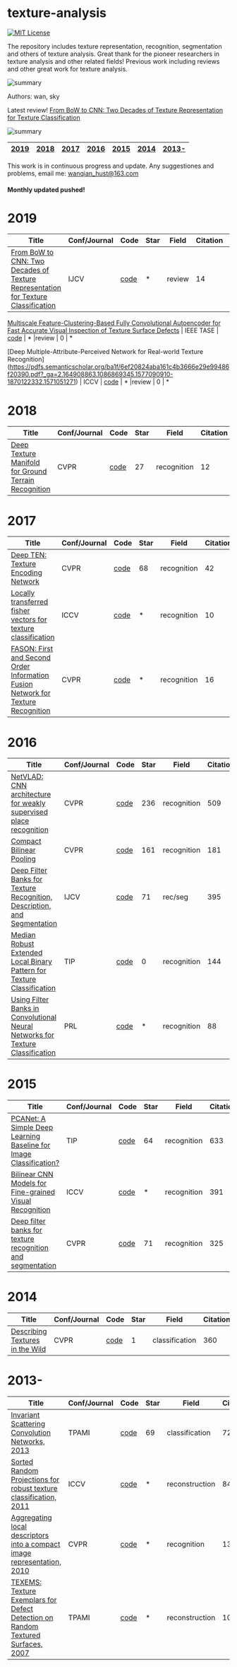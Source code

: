 # texture-analysis

[![MIT License](https://img.shields.io/badge/license-MIT-green.svg)](https://opensource.org/licenses/MIT) 

The repository includes texture representation, recognition, segmentation and others of texture analysis.
Great thank for the pioneer researchers in texture analysis and other related fields! 
Previous work including reviews and other great work for texture analysis. 

![summary](imgs/texture.png) 

Authors: wan, sky

Latest review! [From BoW to CNN: Two Decades of Texture Representation for Texture Classification](https://link.springer.com/content/pdf/10.1007%2Fs11263-018-1125-z.pdf)

![summary](imgs/summary.png)

| [2019](#2019) | [2018](#2018) | [2017](#2017) | [2016](#2016) | [2015](#2015) | [2014](#2014) | [2013-](#2013-) |    
|:--------|:--------:|:--------:|:--------:|:--------|:--------:|:--------:|

This work is in continuous progress and update. Any suggestiones and problems, email me: <wanqian_hust@163.com>   
#### Monthly updated pushed! 

# 2019
Title | Conf/Journal | Code | Star | Field | Citation | Performance 
------|--------------|------|------|-------|----------|-------------
[From BoW to CNN: Two Decades of Texture Representation for Texture Classification](https://link.springer.com/content/pdf/10.1007%2Fs11263-018-1125-z.pdf) | IJCV | [code](*) | * |review | 14 | * 

[Multiscale Feature-Clustering-Based Fully Convolutional Autoencoder for Fast Accurate Visual Inspection of Texture Surface Defects](https://ieeexplore.ieee.org/stamp/stamp.jsp?tp=&arnumber=8598794) | IEEE TASE | [code](*) | * |review | 0 | * 

[Deep Multiple-Attribute-Perceived Network for Real-world Texture Recognition]
(https://pdfs.semanticscholar.org/ba1f/6ef20824aba161c4b3666e29e99486f20390.pdf?_ga=2.164908863.1086869345.1577090910-1870122332.1571051271) | ICCV | [code](*) | * |review | 0 | * 


# 2018
Title | Conf/Journal | Code | Star | Field | Citation | Performance 
------|--------------|------|------|-------|----------|-------------
[Deep Texture Manifold for Ground Terrain Recognition](http://openaccess.thecvf.com/content_cvpr_2018/papers/Xue_Deep_Texture_Manifold_CVPR_2018_paper.pdf) | CVPR | [code](https://github.com/jiaxue1993/Deep-Encoding-Pooling-Network-DEP-) | 27 | recognition | 12 | * 

# 2017
Title | Conf/Journal | Code | Star | Field | Citation | Performance 
------|--------------|------|------|-------|----------|-------------
[Deep TEN: Texture Encoding Network](http://openaccess.thecvf.com/content_cvpr_2017/html/Zhang_Deep_TEN_Texture_CVPR_2017_paper.html) | CVPR | [code](https://github.com/zhanghang1989/Torch-Encoding-Layer) | 68 | recognition | 42 | * 
[Locally transferred fisher vectors for texture classification](http://openaccess.thecvf.com/content_ICCV_2017/papers/Song_Locally-Transferred_Fisher_Vectors_ICCV_2017_paper.pdf) | ICCV | [code](*) | * | recognition | 10 | * 
[FASON: First and Second Order Information Fusion Network for Texture Recognition](https://ieeexplore.ieee.org/document/8100129) | CVPR | [code](*) | * | recognition | 16 | * 

# 2016
Title | Conf/Journal | Code | Star | Field | Citation | Performance 
------|--------------|------|------|-------|----------|-------------
[NetVLAD: CNN architecture for weakly supervised place recognition](https://ieeexplore.ieee.org/stamp/stamp.jsp?tp=&arnumber=7780941&tag=1) | CVPR | [code](https://github.com/Relja/netvlad) | 236 | recognition | 509 | * 
[Compact Bilinear Pooling](https://ieeexplore.ieee.org/document/7780410) | CVPR | [code](https://github.com/gy20073/compact_bilinear_pooling) | 161 | recognition | 181 | * |
[Deep Filter Banks for Texture Recognition, Description, and Segmentation](https://link.springer.com/article/10.1007/s11263-015-0872-3) | IJCV | [code](https://github.com/mcimpoi/deep-fbanks) | 71 |rec/seg | 395 | * 
[Median Robust Extended Local Binary Pattern for Texture Classification](https://ieeexplore.ieee.org/document/7393828) | TIP | [code](https://github.com/MIPT-Oulu/LocalBinaryPattern) | 0 | recognition | 144 | * 
[Using Filter Banks in Convolutional Neural Networks for Texture Classification](https://arxiv.org/pdf/1601.02919.pdf) | PRL | [code](*) | * | recognition | 88 | * |


# 2015
Title | Conf/Journal | Code | Star | Field | Citation | Performance 
------|--------------|------|------|-------|----------|-------------
[PCANet: A Simple Deep Learning Baseline for Image Classification?](https://ieeexplore.ieee.org/document/7234886) | TIP | [code](https://github.com/Ldpe2G/PCANet) | 64 | recognition | 633 | * 
[Bilinear CNN Models for Fine-grained Visual Recognition](https://www.semanticscholar.org/paper/Bilinear-CNN-Models-for-Fine-Grained-Visual-Lin-RoyChowdhury/3a307b7e2e742dd71b6d1ca7fde7454f9ebd2811) | ICCV | [code](https://bitbucket.org/tsungyu/bcnn) | * | recognition | 391 | * 
[Deep filter banks for texture recognition and segmentation](https://www.semanticscholar.org/paper/Deep-filter-banks-for-texture-recognition-and-Cimpoi-Maji/27ce4b367bf52854efa10adab729b484dcf315aa) | CVPR | [code](https://github.com/mcimpoi/deep-fbanks) | 71 | recognition | 325 | * 

# 2014
Title | Conf/Journal | Code | Star | Field | Citation | Performance 
------|--------------|------|------|-------|----------|-------------
[Describing Textures in the Wild](https://www.robots.ox.ac.uk/~vgg/publications/2014/Cimpoi14/) | CVPR | [code](https://github.com/lidong04/deep-fbanks-ct/tree/master/desctex) | 1 | classification | 360 | * 

# 2013-
Title | Conf/Journal | Code | Star | Field | Citation | Performance 
------|--------------|------|------|-------|----------|-------------
[Invariant Scattering Convolution Networks, 2013](https://ieeexplore.ieee.org/document/6522407) | TPAMI | [code](https://github.com/scatnet/scatnet) | 69 | classification | 727 | * 
[Sorted Random Projections for robust texture classification, 2011](https://ieeexplore.ieee.org/document/6126267) | ICCV | [code](*) | * | reconstruction | 84 | * 
[Aggregating local descriptors into a compact image representation, 2010](https://www.semanticscholar.org/paper/Aggregating-local-descriptors-into-a-compact-image-J%C3%A9gou-Douze/0fbb184871bd7660bc579178848d58beb8288b7d) | CVPR | [code](*) | * | recognition | 1319 | * 
[TEXEMS: Texture Exemplars for Defect Detection on Random Textured Surfaces, 2007](https://ieeexplore.ieee.org/abstract/document/4250469/) | TPAMI | [code](*) | * | reconstruction | 108 | * 


